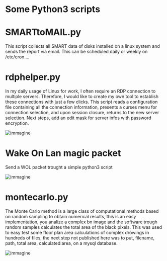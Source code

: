 # Some Python3 scripts

# SMARTtoMAIL.py
This script collects all SMART data of disks installed on a linux system and sends the report via email. This can be scheduled daily or weekly on /etc/cron....

# rdphelper.py
In my daily usage of Linux for work, I often require an RDP connection to multiple servers. Therefore, I would like to create my own tool to establish these connections with just a few clicks. This script reads a configuration file containing all the connection information, presents a curses menu for connection selection, and upon session closure, returns to the new server selection. Next steps, add an edit mask for server infos with password encryption.

![immagine](https://github.com/lalo-space/code/assets/61689946/28b0ebec-3b98-4600-9991-79840ba3d00f)

# Wake On Lan magic packet
Send a WOL packet trought a simple python3 script

![immagine](https://github.com/lalo-space/code/assets/61689946/7ed9ee8f-89ac-469d-b3e1-596bc8bdc84e)

# montecarlo.py
The Monte Carlo method is a large class of computational methods based on random sampling to obtain numerical results, this is an easy implementation, you analize a complex bn image and the software trough random samples calculates the total area of the black pixels. This was used to easy test some floor plan area calculations of complex drowings in hundreds of files, the next step not published here was to put, filename, path, total area, calculated:area, on a mysql database.

![immagine](https://github.com/lalo-space/code/assets/61689946/c372080a-65c2-4b62-ab07-c5735f75c7a0)


